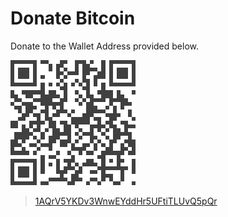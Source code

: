 # Donate Bitcoin

Donate to the Wallet Address provided below.

![Discord Banner](/assets/donate-btc.svg)

> [1AQrV5YKDv3WnwEYddHr5UFtiTLUvQ5pQr](https://blockchair.com/bitcoin/address/1AQrV5YKDv3WnwEYddHr5UFtiTLUvQ5pQr)
